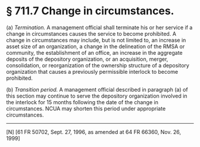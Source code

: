 # § 711.7   Change in circumstances.

(a) *Termination.* A management official shall terminate his or her service if a change in circumstances causes the service to become prohibited. A change in circumstances may include, but is not limited to, an increase in asset size of an organization, a change in the delineation of the RMSA or community, the establishment of an office, an increase in the aggregate deposits of the depository organization, or an acquisition, merger, consolidation, or reorganization of the ownership structure of a depository organization that causes a previously permissible interlock to become prohibited.


(b) *Transition period.* A management official described in paragraph (a) of this section may continue to serve the depository organization involved in the interlock for 15 months following the date of the change in circumstances. NCUA may shorten this period under appropriate circumstances. 



---

[N] [61 FR 50702, Sept. 27, 1996, as amended at 64 FR 66360, Nov. 26, 1999]




